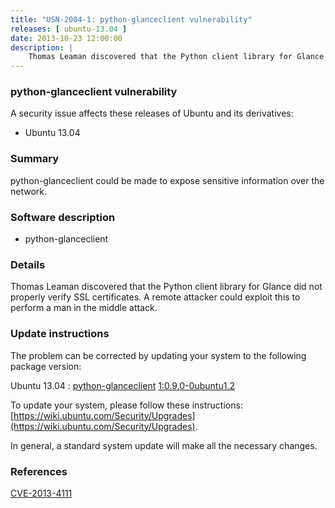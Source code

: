 ```yaml
---
title: "USN-2004-1: python-glanceclient vulnerability"
releases: [ ubuntu-13.04 ]
date: 2013-10-23 12:00:00
description: |
    Thomas Leaman discovered that the Python client library for Glance did not properly verify SSL certificates. A remote attacker could exploit this to perform a man in the middle attack. 
--- 
```

 
### python-glanceclient vulnerability

A security issue affects these releases of Ubuntu and its derivatives:

* Ubuntu 13.04

### Summary

python-glanceclient could be made to expose sensitive information over the network.

### Software description

* python-glanceclient 

### Details

Thomas Leaman discovered that the Python client library for Glance did not properly verify SSL certificates. A remote attacker could exploit this to perform a man in the middle attack. 

### Update instructions

The problem can be corrected by updating your system to the following package version:

Ubuntu 13.04
 : [python-glanceclient](https://launchpad.net/ubuntu/+source/python-glanceclient) <span> [1:0.9.0-0ubuntu1.2](https://launchpad.net/ubuntu/+source/python-glanceclient/1:0.9.0-0ubuntu1.2) </span> 

To update your system, please follow these instructions: [https://wiki.ubuntu.com/Security/Upgrades](https://wiki.ubuntu.com/Security/Upgrades).

In general, a standard system update will make all the necessary changes. 

### References

 [CVE-2013-4111](http://people.ubuntu.com/~ubuntu-security/cve/CVE-2013-4111)
 
